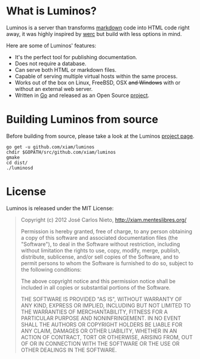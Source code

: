 # What is Luminos?

Luminos is a server than transforms [markdown][3] code into HTML code right away, it was highly inspired by [werc][1] but build with less options in mind.

Here are some of Luminos' features:

* It's the perfect tool for publishing documentation.
* Does not require a database.
* Can serve both HTML or markdown files.
* Capable of serving multiple virtual hosts within the same process.
* Works out of the box on Linux, FreeBSD, OSX <s>and Windows</s> with or without an external web server.
* Written in [Go][2] and released as an Open Source [project][4].

# Building Luminos from source

Before building from source, please take a look at the Luminos [project page][5].

    go get -u github.com/xiam/luminos
    chdir $GOPATH/src/github.com/xiam/luminos
    gmake
    cd dist/
    ./luminosd

# License

Luminos is released under the MIT License:

> Copyright (c) 2012 José Carlos Nieto, http://xiam.menteslibres.org/
>
> Permission is hereby granted, free of charge, to any person obtaining
> a copy of this software and associated documentation files (the
> "Software"), to deal in the Software without restriction, including
> without limitation the rights to use, copy, modify, merge, publish,
> distribute, sublicense, and/or sell copies of the Software, and to
> permit persons to whom the Software is furnished to do so, subject to
> the following conditions:
>
> The above copyright notice and this permission notice shall be
> included in all copies or substantial portions of the Software.
>
> THE SOFTWARE IS PROVIDED "AS IS", WITHOUT WARRANTY OF ANY KIND,
> EXPRESS OR IMPLIED, INCLUDING BUT NOT LIMITED TO THE WARRANTIES OF
> MERCHANTABILITY, FITNESS FOR A PARTICULAR PURPOSE AND
> NONINFRINGEMENT. IN NO EVENT SHALL THE AUTHORS OR COPYRIGHT HOLDERS BE
> LIABLE FOR ANY CLAIM, DAMAGES OR OTHER LIABILITY, WHETHER IN AN ACTION
> OF CONTRACT, TORT OR OTHERWISE, ARISING FROM, OUT OF OR IN CONNECTION
> WITH THE SOFTWARE OR THE USE OR OTHER DEALINGS IN THE SOFTWARE.

[1]: http://werc.cat-v.org
[2]: http://golang.org
[3]: http://daringfireball.net/projects/markdown/
[4]: http://github.com/xiam/luminos
[5]: http://luminos.menteslibres.org/
